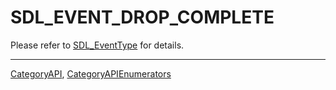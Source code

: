 # SDL_EVENT_DROP_COMPLETE

Please refer to [SDL_EventType](SDL_EventType) for details.

----
[CategoryAPI](CategoryAPI), [CategoryAPIEnumerators](CategoryAPIEnumerators)

